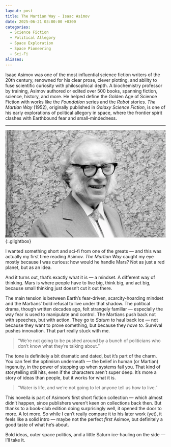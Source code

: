 ```yaml
---
layout: post
title: The Martian Way - Isaac Asimov
date: 2025-06-21 03:00:00 +0300
categories:
  - Science Fiction
  - Political Allegory
  - Space Exploration
  - Space Pioneering
  - Sci-Fi
aliases:
---
```

Isaac Asimov was one of the most influential science fiction writers of the 20th century, renowned for his clear prose, clever plotting, and ability to fuse scientific curiosity with philosophical depth. A biochemistry professor by training, Asimov authored or edited over 500 books, spanning fiction, science, history, and more. He helped define the Golden Age of Science Fiction with works like the _Foundation_ series and the _Robot_ stories. _The Martian Way_ (1952), originally published in _Galaxy Science Fiction_, is one of his early explorations of political allegory in space, where the frontier spirit clashes with Earthbound fear and small-mindedness.

---



[![Isaac Asimov](/assets/image/asimov.jpg)](/assets/image/asimov.jpg){:.glightbox}


I wanted something short and sci-fi from one of the greats — and this was actually my first time reading Asimov. _The Martian Way_ caught my eye mostly because I was curious: how would he handle Mars? Not as just a red planet, but as an idea.

And it turns out, that’s exactly what it is — a mindset. A different way of thinking. Mars is where people have to live big, think big, and act big, because small thinking just doesn’t cut it out there.

The main tension is between Earth’s fear-driven, scarcity-hoarding mindset and the Martians’ bold refusal to live under that shadow. The political drama, though written decades ago, felt strangely familiar — especially the way fear is used to manipulate and control. The Martians push back not with speeches, but with action. They go to _Saturn_ to haul back ice — not because they want to prove something, but because they _have to_. Survival pushes innovation. That part really stuck with me.

> “We’re not going to be pushed around by a bunch of politicians who don’t know what they’re talking about.”

The tone is definitely a bit dramatic and dated, but it’s part of the charm. You can feel the optimism underneath — the belief in human (or Martian) ingenuity, in the power of stepping up when systems fail you. That kind of storytelling still hits, even if the characters aren’t super deep. It’s more a story of ideas than people, but it works for what it is.

> “Water is life, and we’re not going to let anyone tell us how to live.”

This novella is part of Asimov’s first short fiction collection — which almost didn’t happen, since publishers weren’t keen on collections back then. But thanks to a book-club edition doing surprisingly well, it opened the door to more. A lot more. So while I can’t really compare it to his later work (yet), it feels like a solid intro — maybe not the perfect _first_ Asimov, but definitely a good taste of what he’s about.

Bold ideas, outer space politics, and a little Saturn ice-hauling on the side — I’ll take it.